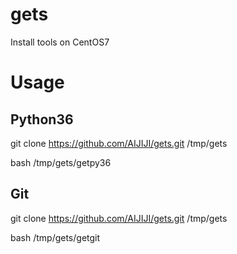 # gets
Install tools on CentOS7
# Usage
## Python36
git clone https://github.com/AIJIJI/gets.git /tmp/gets

bash /tmp/gets/getpy36
## Git
git clone https://github.com/AIJIJI/gets.git /tmp/gets

bash /tmp/gets/getgit
